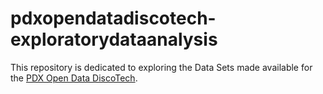 # pdxopendatadiscotech-exploratorydataanalysis
This repository is dedicated to exploring the Data Sets made available for the [PDX Open Data DiscoTech](https://www.smartcitypdx.com/news/2023/3/23/exploring-the-city-of-portland-open-datasets-for-disco-tech-2023).
